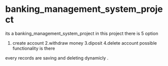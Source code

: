 # banking_management_system_project
its a banking_management_system_project
in this project there is 5 option 
1. create account
2.withdraw money
3.diposit
4.delete account
possible functionality is there 

every records are saving and deleting dynamicly .
